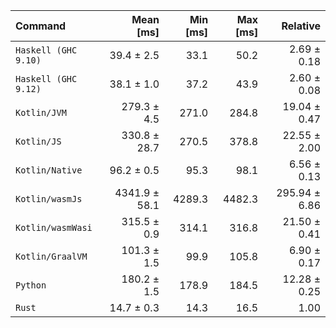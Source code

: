 | Command | Mean [ms] | Min [ms] | Max [ms] | Relative |
|:---|---:|---:|---:|---:|
| `Haskell (GHC 9.10)` | 39.4 ± 2.5 | 33.1 | 50.2 | 2.69 ± 0.18 |
| `Haskell (GHC 9.12)` | 38.1 ± 1.0 | 37.2 | 43.9 | 2.60 ± 0.08 |
| `Kotlin/JVM` | 279.3 ± 4.5 | 271.0 | 284.8 | 19.04 ± 0.47 |
| `Kotlin/JS` | 330.8 ± 28.7 | 270.5 | 378.8 | 22.55 ± 2.00 |
| `Kotlin/Native` | 96.2 ± 0.5 | 95.3 | 98.1 | 6.56 ± 0.13 |
| `Kotlin/wasmJs` | 4341.9 ± 58.1 | 4289.3 | 4482.3 | 295.94 ± 6.86 |
| `Kotlin/wasmWasi` | 315.5 ± 0.9 | 314.1 | 316.8 | 21.50 ± 0.41 |
| `Kotlin/GraalVM` | 101.3 ± 1.5 | 99.9 | 105.8 | 6.90 ± 0.17 |
| `Python` | 180.2 ± 1.5 | 178.9 | 184.5 | 12.28 ± 0.25 |
| `Rust` | 14.7 ± 0.3 | 14.3 | 16.5 | 1.00 |
